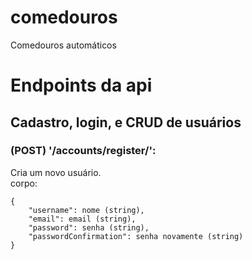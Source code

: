 # comedouros
Comedouros automáticos

# Endpoints da api  

## Cadastro, login, e CRUD de usuários  

### (POST) '/accounts/register/':  
Cria um novo usuário.  
corpo:
```
{
    "username": nome (string),
    "email": email (string),
    "password": senha (string),
    "passwordConfirmation": senha novamente (string)
}
```

